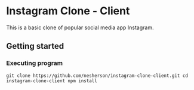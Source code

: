# Instagram Clone - Client

This is a basic clone of popular social media app Instagram.

## Getting started

### Executing program
``
git clone https://github.com/nesherson/instagram-clone-client.git
cd instagram-clone-client
npm install
``

